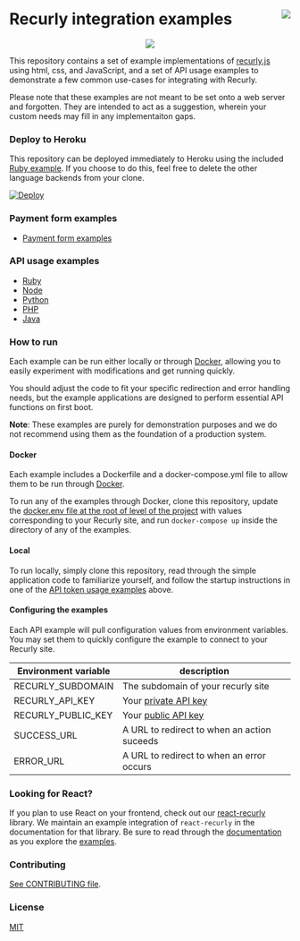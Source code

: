 <a href="https://heroku.com/deploy?template=https://github.com/recurly/recurly-js-examples/tree/main"><img align="right" src="https://www.herokucdn.com/deploy/button.png"></a>
Recurly integration examples
===================
<p align="center">
  <img src="https://i.imgur.com/irVHiPO.png" align="center">
</p>

This repository contains a set of example implementations of
[recurly.js][recurly-js] using html, css, and JavaScript, and a set of API usage
examples to demonstrate a few common use-cases for integrating with Recurly.

Please note that these examples are not meant to be set onto a web server and
forgotten. They are intended to act as a suggestion, wherein your custom needs
may fill in any implementaiton gaps.

### Deploy to Heroku

This repository can be deployed immediately to Heroku using the included [Ruby example](api/ruby).
If you choose to do this, feel free to delete the other language backends from your clone.

[![Deploy](https://www.herokucdn.com/deploy/button.png)](https://heroku.com/deploy)

### Payment form examples

- [Payment form examples][examples]

### API usage examples

- [Ruby](api/ruby)
- [Node](api/node)
- [Python](api/python)
- [PHP](api/php)
- [Java](api/java)

### How to run

Each example can be run either locally or through [Docker](https://docs.docker.com/), allowing you to easily experiment with modifications and get running quickly.

You should adjust the code to fit your specific redirection and error handling needs, but the example applications are designed to perform essential API functions on first boot.

**Note**: These examples are purely for demonstration purposes and we do not recommend using them as the foundation of a production system.

#### Docker

Each example includes a Dockerfile and a docker-compose.yml file to allow them to be run through [Docker](https://docs.docker.com/).

To run any of the examples through Docker, clone this repository, update the [docker.env file at the root of level of the project](https://github.com/recurly/recurly-integration-examples/blob/main/docker.env) with values corresponding to your Recurly site, and run `docker-compose up` inside the directory of any of the examples.

#### Local

To run locally, simply clone this repository, read through the simple application code to
familiarize yourself, and follow the startup instructions in one of the [API
token usage examples](api) above.

#### Configuring the examples

Each API example will pull configuration values from environment variables. You may set
them to quickly configure the example to connect to your Recurly site.

| Environment variable | description |
| -------------------- | ----------- |
| RECURLY_SUBDOMAIN | The subdomain of your recurly site |
| RECURLY_API_KEY | Your [private API key][api-keys] |
| RECURLY_PUBLIC_KEY | Your [public API key][api-keys] |
| SUCCESS_URL | A URL to redirect to when an action suceeds |
| ERROR_URL | A URL to redirect to when an error occurs |

### Looking for React?

If you plan to use React on your frontend, check out our [react-recurly][react-recurly-repo] library.
We maintain an example integration of `react-recurly` in the documentation for that library. Be sure
to read through the [documentation][react-recurly-docs] as you explore the [examples][react-recurly-demo].

### Contributing

[See CONTRIBUTING file](CONTRIBUTING.md).

### License

[MIT](license.md)

[recurly-js]: https://github.com/recurly/recurly-js
[examples]: public
[api-keys]: https://app.recurly.com/go/integrations/api_keys
[react-recurly-repo]: https://github.com/recurly/react-recurly
[react-recurly-docs]: https://recurly.github.io/react-recurly
[react-recurly-demo]: https://recurly.github.io/react-recurly/?path=/docs/introduction-interactive-demo--page
